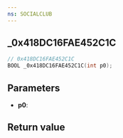 ```yaml
---
ns: SOCIALCLUB
---
```

## _0x418DC16FAE452C1C

```c
// 0x418DC16FAE452C1C
BOOL _0x418DC16FAE452C1C(int p0);
```


## Parameters
* **p0**: 

## Return value
